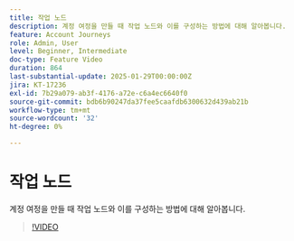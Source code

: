 ```yaml
---
title: 작업 노드
description: 계정 여정을 만들 때 작업 노드와 이를 구성하는 방법에 대해 알아봅니다.
feature: Account Journeys
role: Admin, User
level: Beginner, Intermediate
doc-type: Feature Video
duration: 864
last-substantial-update: 2025-01-29T00:00:00Z
jira: KT-17236
exl-id: 7b29a079-ab3f-4176-a72e-c6a4ec6640f0
source-git-commit: bdb6b90247da37fee5caafdb6300632d439ab21b
workflow-type: tm+mt
source-wordcount: '32'
ht-degree: 0%

---
```


# 작업 노드

계정 여정을 만들 때 작업 노드와 이를 구성하는 방법에 대해 알아봅니다.

>[!VIDEO](https://video.tv.adobe.com/v/3443207/?learn=on&enablevpops)
